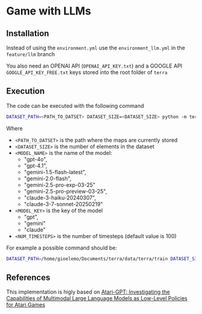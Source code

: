 # Game with LLMs

## Installation

Instead of using the `environment.yml` use the `environment_llm.yml` in the `feature/llm` branch

You also need an OPENAI API (`OPENAI_API_KEY.txt`) and a GOOGLE API `GOOGLE_API_KEY_FREE.txt` keys stored into the root folder of `terra`

## Execution
The code can be executed with the following command

```bash
DATASET_PATH=<PATH_TO_DATSET> DATASET_SIZE=<DATASET_SIZE> python -m terra.viz.main_llm -model_name <MODEL_NAME> --model_key <MODEL_KEY> --num_timesteps <NUM_TIMESTEPS>
```
Where
- `<PATH_TO_DATSET>` is the path where the maps are currently stored
- `<DATASET_SIZE>` is the number of elements in the dataset
- `<MODEL_NAME>` is the name of the model:
    * "gpt-4o", 
    * "gpt-4.1",
    * "gemini-1.5-flash-latest",
    * "gemini-2.0-flash", 
    * "gemini-2.5-pro-exp-03-25"
    * "gemini-2.5-pro-preview-03-25", 
    * "claude-3-haiku-20240307", 
    * "claude-3-7-sonnet-20250219"
- `<MODEL_KEY>` is the key of the model
    * "gpt", 
    * "gemini"
    * "claude"
- `<NUM_TIMESTEPS>` is the number of timesteps (default value is 100)

For example a possible command should be:

```bash
DATASET_PATH=/home/gioelemo/Documents/terra/data/terra/train DATASET_SIZE=100 python -m terra.viz.main_llm --model_name gemini-2.5-pro-exp-03-25 --model_key gemini --num_timesteps 100 
```

## References
This implementation is higly based on [Atari-GPT: Investigating the Capabilities of Multimodal Large Language Models as Low-Level Policies for Atari Games](https://github.com/nwayt001/atari-gpt)